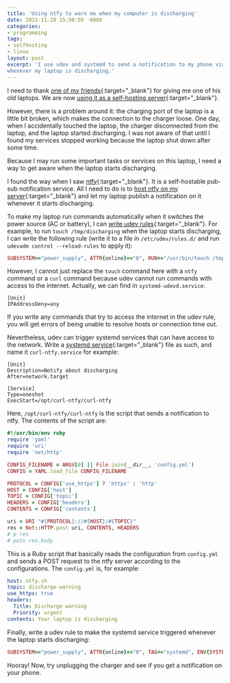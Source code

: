 ```yaml
---
title: 'Using ntfy to warn me when my computer is discharging'
date: 2022-11-28 15:50:50 -0800
categories:
- programming
tags:
- selfhosting
- linux
layout: post
excerpt: 'I use udev and systemd to send a notification to my phone via ntfy automatically
whenever my laptop is discharging.'
---
```

I need to thank [one of my friends](https://orashshi.github.io){:target="_blank"}
for giving me one of his old laptops.
We are now [using it as a self-hosting server](https://reddit.com/y5a1k0){:target="_blank"}.

However, there is a problem around it:
the charging port of the laptop is a little bit broken,
which makes the connection to the charger loose.
One day, when I accidentally touched the laptop,
the charger disconnected from the laptop, and the laptop started discharging.
I was not aware of that until I found my services stopped working because the laptop shut down after some time.

Because I may run some important tasks or services on this laptop,
I need a way to get aware when the laptop starts discharging.

I found the way when I saw [ntfy](https://ntfy.sh){:target="_blank"}.
It is a self-hostable pub-sub notification service.
All I need to do is to [host ntfy on my server](https://docs.ntfy.sh/install){:target="_blank"}
and let my laptop publish a notification on it whenever it starts discharging.

To make my laptop run commands automatically when it switches the power source (AC or battery),
I can [write udev rules](http://www.reactivated.net/writing_udev_rules.html){:target="_blank"}.
For example, to run `touch /tmp/discharging` when the laptop starts discharging, I can write the following rule
(write it to a file in `/etc/udev/rules.d/` and run `udevadm control --reload-rules` to apply it):

```ruby
SUBSYSTEM=="power_supply", ATTR{online}=="0", RUN+="/usr/bin/touch /tmp/discharging"
```

However, I cannot just replace the `touch` command here with a `ntfy` command or a `curl` command
because udev cannot run commands with access to the internet.
Actually, we can find in `systemd-udevd.service`:

```systemd
[Unit]
IPAddressDeny=any
```

If you write any commands that try to access the internet in the udev rule,
you will get errors of being unable to resolve hosts or connection time out.

Nevertheless, udev can trigger systemd services that can have access to the network. Write a
[systemd service](https://www.freedesktop.org/software/systemd/man/systemd.service.html){:target="_blank"}
file as such, and name it `curl-ntfy.service` for example:

```systemd
[Unit]
Description=Notify about discharging
After=network.target

[Service]
Type=oneshot
ExecStart=/opt/curl-ntfy/curl-ntfy
```

Here, `/opt/curl-ntfy/curl-ntfy` is the script that sends a notification to ntfy.
The contents of the script are:

```ruby
#!/usr/bin/env ruby
require 'yaml'
require 'uri'
require 'net/http'

CONFIG_FILENAME = ARGV[0] || File.join(__dir__, 'config.yml')
CONFIG = YAML.load_file CONFIG_FILENAME

PROTOCOL = CONFIG['use_https'] ? 'https' : 'http'
HOST = CONFIG['host']
TOPIC = CONFIG['topic']
HEADERS = CONFIG['headers']
CONTENTS = CONFIG['contents']

uri = URI "#{PROTOCOL}://#{HOST}/#{TOPIC}"
res = Net::HTTP.post uri, CONTENTS, HEADERS
# p res
# puts res.body
```

This is a Ruby script that basically reads the configuration from `config.yml`
and sends a POST request to the ntfy server according to the configurations.
The `config.yml` is, for example:

```yaml
host: ntfy.sh
topic: discharge-warning
use_https: true
headers:
  Title: Discharge warning
  Priority: urgent
contents: Your laptop is discharging
```

Finally, write a udev rule to make the systemd service triggered whenever the laptop starts discharging:

```ruby
SUBSYSTEM=="power_supply", ATTR{online}=="0", TAG+="systemd", ENV{SYSTEMD_WANTS}="curl-ntfy.service"
```

Hooray! Now, try unplugging the charger and see if you get a notification on your phone.
